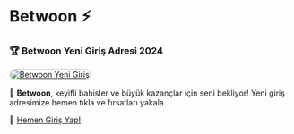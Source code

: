 # Betwoon ⚡

### 🏆 Betwoon Yeni Giriş Adresi 2024  

<a href="https://cutt.ly/BetwoonBonus" title="Betwoon Yeni Giriş" rel="nofollow">  
<img src="https://i.hizliresim.com/1d7hvuc.png" alt="Betwoon Yeni Giriş" style="max-width: 100%; border: 2px solid #ddd; border-radius: 10px;">  
</a>  

🎰 **Betwoon**, keyifli bahisler ve büyük kazançlar için seni bekliyor! Yeni giriş adresimize hemen tıkla ve fırsatları yakala.  

🔗 [Hemen Giriş Yap!](https://cutt.ly/BetwoonBonus)  
